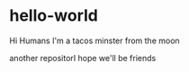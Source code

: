 # hello-world

Hi Humans
I'm a tacos minster from the moon

another repositorI hope we'll be friends

